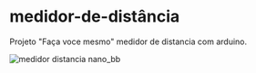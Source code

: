 # medidor-de-distância

Projeto "Faça voce mesmo" medidor de distancia com arduino.

![medidor distancia nano_bb](https://user-images.githubusercontent.com/60161427/73349608-3fa58480-426a-11ea-8f8d-6196d83b07aa.jpg)
